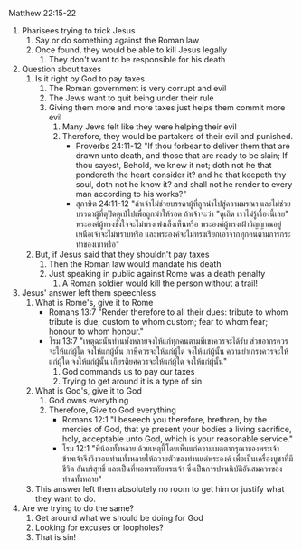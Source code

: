 Matthew 22:15-22

1. Pharisees trying to trick Jesus
    1. Say or do something against the Roman law
    2. Once found, they would be able to kill Jesus legally
        1. They don't want to be responsible for his death
2. Question about taxes
    1. Is it right by God to pay taxes
        1. The Roman government is very corrupt and evil
        2. The Jews want to quit being under their rule
        3. Giving them more and more taxes just helps them commit more evil
            1. Many Jews felt like they were helping their evil
            2. Therefore, they would be partakers of their evil and punished.
                - Proverbs 24:11-12 "If thou forbear to deliver them that are drawn unto death, and those that are ready to be slain; If thou sayest, Behold, we knew it not; doth not he that pondereth the heart consider it? and he that keepeth thy soul, doth not he know it? and shall not he render to every man according to his works?"
                - สุภาษิต 24:11-12 "ถ้าเจ้าไม่ช่วยบรรดาผู้ที่ถูกนำไปสู่ความมรณา และไม่ช่วยบรรดาผู้ที่ตุปัดตุเป๋ไปเพื่อถูกฆ่าให้รอด ถ้าเจ้าจะว่า "ดูเถิด เราไม่รู้เรื่องนี้เลย" พระองค์ผู้ทรงชั่งใจจะไม่ทรงเพ่งเล็งเห็นหรือ พระองค์ผู้ทรงเฝ้าวิญญาณอยู่เหนือเจ้าจะไม่ทราบหรือ และพระองค์จะไม่ทรงเรียกเอาจากทุกคนตามการกระทำของเขาหรือ"
    2. But, if Jesus said that they shouldn't pay taxes
        1. Then the Roman law would mandate his death
        2. Just speaking in public against Rome was a death penalty
            1. A Roman soldier would kill the person without a trail!
3. Jesus' answer left them speechless
    1. What is Rome's, give it to Rome
        - Romans 13:7 "Render therefore to all their dues: tribute to whom tribute is due; custom to whom custom; fear to whom fear; honour to whom honour."
        - โรม 13:7 "เหตุฉะนั้นท่านทั้งหลายจงให้แก่ทุกคนตามที่เขาควรจะได้รับ ส่วยอากรควรจะให้แก่ผู้ใด จงให้แก่ผู้นั้น ภาษีควรจะให้แก่ผู้ใด จงให้แก่ผู้นั้น ความยำเกรงควรจะให้แก่ผู้ใด จงให้แก่ผู้นั้น เกียรติยศควรจะให้แก่ผู้ใด จงให้แก่ผู้นั้น"
            1. God commands us to pay our taxes
            2. Trying to get around it is a type of sin
    2. What is God's, give it to God
        1. God owns everything
        2. Therefore, Give to God everything
            - Romans 12:1 "I beseech you therefore, brethren, by the mercies of God, that ye present your bodies a living sacrifice, holy, acceptable unto God, which is your reasonable service."
            - โรม 12:1 "พี่น้องทั้งหลาย ด้วยเหตุนี้โดยเห็นแก่ความเมตตากรุณาของพระเจ้า ข้าพเจ้าจึงวิงวอนท่านทั้งหลายให้ถวายตัวของท่านแด่พระองค์ เพื่อเป็นเครื่องบูชาที่มีชีวิต อันบริสุทธิ์ และเป็นที่พอพระทัยพระเจ้า ซึ่งเป็นการปรนนิบัติอันสมควรของท่านทั้งหลาย"
    3. This answer left them absolutely no room to get him or justify what they want to do.
4. Are we trying to do the same?
    1. Get around what we should be doing for God
    2. Looking for excuses or loopholes?
    3. That is sin!